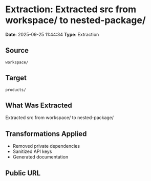 # Extraction: Extracted src from workspace/ to nested-package/

**Date**: 2025-09-25 11:44:34
**Type**: Extraction

## Source
`workspace/`

## Target
`products/`

## What Was Extracted
Extracted src from workspace/ to nested-package/

## Transformations Applied
- Removed private dependencies
- Sanitized API keys
- Generated documentation

## Public URL


